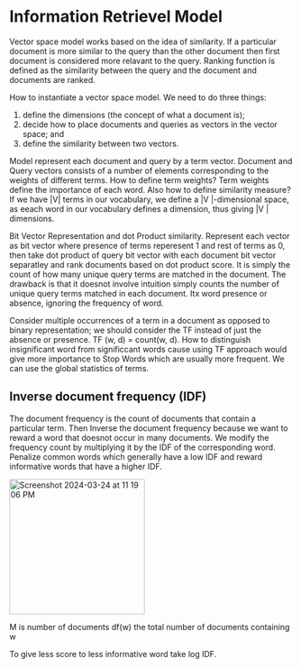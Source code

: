 # Information Retrievel Model 
Vector space model works based on the idea of similarity. If a particular document is more similar to the query than the other document then first document is considered more relavant to the query. 
Ranking function is defined as the similarity between the query and the document and documents are ranked. 

How to instantiate a vector space model. We need to do three things:
1. define the dimensions (the concept of what a document is);
2. decide how to place documents and queries as vectors in the vector space; and
3. define the similarity between two vectors.

Model represent each document and query by a term vector. Document and Query vectors consists of a number of elements corresponding to the weights of different terms. How to define term weights? Term weights define the importance of each word. Also how to define similarity measure?
If we have |V| terms in our vocabulary, we define a |V |-dimensional space, as eeach word in our vocabulary defines a dimension, thus giving |V | dimensions.

Bit Vector Representation and dot Product similarity. Represent each vector as bit vector where presence of terms reperesent 1 and rest of terms as 0, then take dot product of query bit vector with each document bit vector separatley and rank documents based on dot product score. It is simply the count of how many unique query terms are matched in the document. The drawback is that it doesnot involve intuition simply counts the number of unique query terms matched in each document. Itx word presence or absence, ignoring the frequency of word.

Consider multiple occurrences of a term in a document as opposed to binary representation; we should consider the TF instead of just the absence or presence.
TF (w, d) = count(w, d).
How to distinguish insignificant word from significcant words cause using TF approach would give more importance to Stop Words which are usually more frequent. We can use the global statistics of terms. 

## Inverse document frequency (IDF) 
The document frequency is the count of documents that contain a particular term. Then Inverse the document frequency because we want to reward a word that doesnot occur in many documents. We modify the frequency count by multiplying it by the IDF of the corresponding word. Penalize common words which generally have a low IDF and reward informative words that have a higher IDF.

<img width="240" alt="Screenshot 2024-03-24 at 11 19 06 PM" src="https://github.com/Goat8/vector_space_model/assets/8699044/25c3986d-cd9b-4646-83f6-2a7f228bba04">

M is number of documents
df(w) the total number of documents containing w

To give less score to less informative word take log IDF. 
